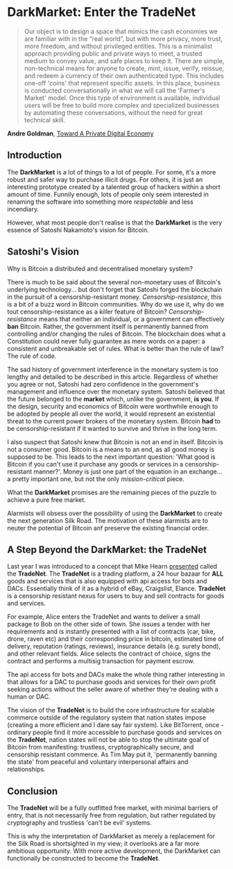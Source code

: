 # DarkMarket: Enter the TradeNet

> Our object is to design a space that mimics the cash economies we are familiar with in the “real world”, but with more privacy, more trust, more freedom, and without privileged entities. This is a minimalist approach providing public and private ways to meet, a trusted medium to convey value, and safe places to keep it. There are simple, non-technical means for anyone to create, mint, issue, verify, reissue, and redeem a currency of their own authenticated type. This includes one-off 'coins' that represent specific assets. In this place, business is conducted conversationally in what we will call the 'Farmer's Market' model. Once this type of environment is available, individual users will be free to build more complex and specialized businesses by automating these conversations, without the need for great technical skill.

**Andre Goldman**, [Toward A Private Digital Economy](http://pelagic.wavyhill.xsmail.com/Private_Digital_Economy.html#FMM)

## Introduction

The **DarkMarket** is a lot of things to a lot of people. For some, it's a more robust and safer way to purchase illicit drugs. For others, it is just an interesting prototype created by a talented group of hackers within a short amount of time. Funnily enough, lots of people only seem interested in renaming the software into something more _respectable_ and less incendiary.

However, what most people don't realise is that the **DarkMarket** is the very essence of Satoshi Nakamoto's vision for Bitcoin.

## Satoshi's Vision

Why is Bitcoin a distributed and decentralised monetary system?

There is much to be said about the several non-monetary uses of Bitcoin's underlying technology... but don't forget that Satoshi forged the blockchain in the pursuit of a censorship-resistant money. *Censorship-resistance*, this is a bit of a buzz word in Bitcoin communities. Why do we use it, why do we tout censorship-resistance as a killer feature of Bitcoin? *Censorship-resistance* means that neither an individual, or a government can effectively **ban** Bitcoin. Rather, the government itself is permanently banned from controlling and/or changing the rules of Bitcoin. The blockchain does what a Constitution could never fully guarantee as mere words on a paper: a consistent and unbreakable set of rules. What is better than the rule of law? The rule of code.

The sad history of government interference in the monetary system is too lengthy and detailed to be described in this article. Regardless of whether you agree or not, Satoshi had zero confidence in the government's management and influence over the monetary system. Satoshi believed that the future belonged to the __market__ which, unlike the government, **is you**. If the design, security and economics of Bitcoin were worthwhile enough to be adopted by people all over the world, it would represent an existential threat to the current power brokers of the monetary system. Bitcoin **had** to be censorship-resistant if it wanted to survive and thrive in the long term.  

I also suspect that Satoshi knew that Bitcoin is not an end in itself. Bitcoin is not a consumer good. Bitcoin is a means to an end, as all good money is supposed to be. This leads to the next important question: 'What good is Bitcoin if you can't use it purchase any goods or services in a censorship-resistant manner?'. Money is just one part of the equation in an exchange... a pretty important one, but not the only *mission-critical* piece.

What the **DarkMarket** promises are the remaining pieces of the puzzle to achieve a pure free market.

Alarmists will obsess over the possibility of using the **DarkMarket** to create the next generation Silk Road. The motivation of these alarmists are to neuter the potential of Bitcoin anf preserve the existing financial order.

## A Step Beyond the DarkMarket: the TradeNet

Last year I was introduced to a concept that Mike Hearn [presented](https://www.youtube.com/watch?v=Pu4PAMFPo5Y) called the **TradeNet**. The **TradeNet** is a trading platform, a 24 hour bazaar for __ALL__ goods and services that is also equipped with api access for bots and DACs. Essentially think of it as a hybrid of eBay, Craigslist, Elance. **TradeNet** is a censorship resistant nexus for users to buy and sell contracts for goods and services. 

For example, Alice enters the TradeNet and wants to deliver a small package to Bob on the other side of town. She issues a tender with her requirements and is instantly presented with a list of contracts (car, bike, drone, raven etc) and their corresponding price in bitcoin, estimated time of delivery, reputation (ratings, reviews), insurance details (e.g. surety bond), and other relevant fields. Alice selects the contract of choice, signs the contract and performs a multisig transaction for payment escrow.

The api access for bots and DACs make the whole thing rather interesting in that allows for a DAC to purchase goods and services for their own profit seeking actions without the seller aware of whether they're dealing with a human or DAC.

The vision of the **TradeNet** is to build the core infrastructure for scalable commerce outside of the regulatory system that nation states impose (creating a more efficient and I dare say fair system). Like BitTorrent, once -ordinary people find it more accessible to purchase goods and services on the **TradeNet**, nation states will not be able to stop the ultimate goal of Bitcoin from manifesting: trustless, cryptographically secure, and censorship resistant commerce. As Tim May put it, 'permanently banning the state' from peaceful and voluntary interpersonal affairs and relationships.

## Conclusion

The **TradeNet** will be a fully outfitted free market, with minimal barriers of entry, that is not necessarily free from regulation, but rather regulated by cryptography and trustless 'can't be evil' systems.

This is why the interpretation of DarkMarket as merely a replacement for the Silk Road is shortsighted in my view; it overlooks are a far more ambitious opportunity. With more active development, the DarkMarket can functionally be constructed to become the **TradeNet**.
